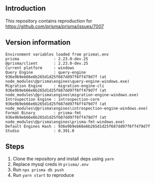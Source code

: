 ## Introduction

This repository contains reproduction for https://github.com/prisma/prisma/issues/7007


## Version information

```
Environment variables loaded from prisma\.env
prisma               : 2.23.0-dev.25
@prisma/client       : 2.23.0-dev.25
Current platform     : windows
Query Engine         : query-engine 936e9b9eb66e6b265d1d25f687dd97f6ff479d7f (at node_modules\@prisma\engines\query-engine-windows.exe)
Migration Engine     : migration-engine-cli 936e9b9eb66e6b265d1d25f687dd97f6ff479d7f (at node_modules\@prisma\engines\migration-engine-windows.exe)
Introspection Engine : introspection-core 936e9b9eb66e6b265d1d25f687dd97f6ff479d7f (at node_modules\@prisma\engines\introspection-engine-windows.exe)
Format Binary        : prisma-fmt 936e9b9eb66e6b265d1d25f687dd97f6ff479d7f (at node_modules\@prisma\engines\prisma-fmt-windows.exe)
Default Engines Hash : 936e9b9eb66e6b265d1d25f687dd97f6ff479d7f
Studio               : 0.391.0
```

## Steps

1. Clone the repository and install deps using `yarn`
2. Replace mysql creds in `prisma/.env`
3. Run `npx prisma db push`
4. Run `yarn start` to reproduce

